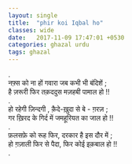 ```yaml
---
layout: single
title:  "phir koi Iqbal ho"
classes: wide
date:   2017-11-09 17:47:01 +0530
categories: ghazal urdu
tags: ghazal
---
```

.<br>
नफ़्स  को ना हों गवारा जब  कभी भी  बंदिशें ; <br>
है ज़रूरी फिर तक़ददुस मज़हबी पामाल हो !!<br>
.<br>
हो  रहेगी  ज़िन्दगी  ,  क़ैदे-ख़ुदा से बे - ग़रज़ ;<br>
गर ख़िरद के गिर्द में जमहूरियत का जाल हो !! <br>
.<br>
फ़लसफ़े को रूह फिर, दरकार है इस दौर में ;<br>
हो ग़ज़ाली फिर से पैदा, फिर कोई इक़बाल हो !!<br>
.<br>
